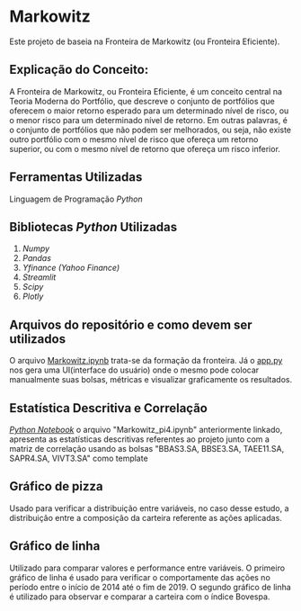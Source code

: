 # Markowitz
Este projeto de baseia na Fronteira de Markowitz (ou Fronteira Eficiente).

## Explicação do Conceito: 
A Fronteira de Markowitz, ou Fronteira Eficiente, é um conceito central na Teoria Moderna do Portfólio, que descreve o conjunto de portfólios que oferecem o maior retorno esperado para um determinado nível de risco, ou o menor risco para um determinado nível de retorno. Em outras palavras, é o conjunto de portfólios que não podem ser melhorados, ou seja, não existe outro portfólio com o mesmo nível de risco que ofereça um retorno superior, ou com o mesmo nível de retorno que ofereça um risco inferior.
    
## Ferramentas Utilizadas
Linguagem de Programação _Python_ 


## Bibliotecas _Python_ Utilizadas
1. _Numpy_
2. _Pandas_
3. _Yfinance (Yahoo Finance)_
4. _Streamlit_
5. _Scipy_ 
6. _Plotly_

## Arquivos do repositório e como devem ser utilizados
O arquivo [Markowitz.ipynb](https://github.com/C418fan/pi4/blob/30_04/Markowitz.ipynb) trata-se da formação da fronteira. Já o [app.py](https://github.com/C418fan/pi4/blob/30_04/app.py) nos gera uma UI(interface do usuário) onde o mesmo pode colocar manualmente suas bolsas, métricas e visualizar graficamente os resultados.

## Estatística Descritiva e Correlação
[_Python Notebook_](https://colab.research.google.com/drive/19FJMsNqKhv_zX_gtVXlzOTyWMWPocK33?usp=sharing#scrollTo=dry5208_JK_Q) o arquivo "Markowitz_pi4.ipynb" anteriormente linkado, apresenta as estatísticas descritivas referentes ao projeto junto com a matriz de correlação usando as bolsas "BBAS3.SA, BBSE3.SA, TAEE11.SA, SAPR4.SA, VIVT3.SA" como template

## Gráfico de pizza
Usado para verificar a distribuição entre variáveis, no caso desse estudo, a distribuição entre a composição da carteira referente as ações aplicadas. 

## Gráfico de linha
Utilizado para comparar valores e performance entre variáveis. O primeiro gráfico de linha é usado para verificar o comportamente das ações no período entre o início de 2014 até o fim de 2019.
O segundo gráfico de linha é utilizado para observar e comparar a carteira com o índice Bovespa. 



